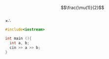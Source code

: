 $$\frac{\mu(1)}{2}$$  
$\times\therefore$  
  
```cpp
#include<iostream>

int main (){
  int a, b;
  cin >> a >> b;
}
```
